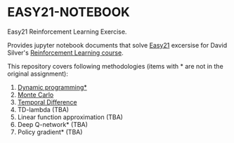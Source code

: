 EASY21-NOTEBOOK
===============
Easy21 Reinforcement Learning Exercise.

Provides jupyter notebook documents that solve
[Easy21](http://www0.cs.ucl.ac.uk/staff/d.silver/web/Teaching_files/Easy21-Johannes.pdf) excersise for
David Silver's [Reinforcement Learning course](http://www0.cs.ucl.ac.uk/staff/d.silver/web/Teaching.html).

This repository covers following methodologies (items with * are not in the original assignment):

1. [Dynamic programming*](./notebook/1_dynamic-programming.ipynb)
1. [Monte Carlo](./notebook/3_montecarlo.ipynb)
1. [Temporal Difference](./notebook/4_temporal-difference.ipynb)
1. TD-lambda (TBA)
1. Linear function approximation (TBA)
1. Deep Q-network* (TBA)
1. Policy gradient* (TBA)
